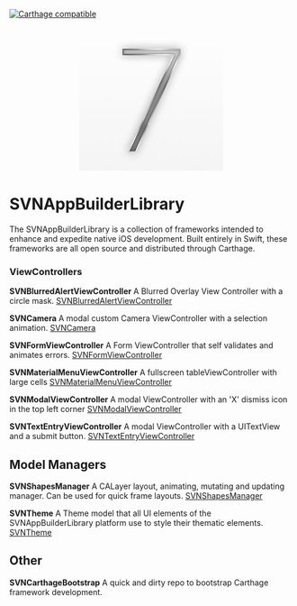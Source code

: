  [![Carthage compatible](https://img.shields.io/badge/Carthage-compatible-4BC51D.svg?style=flat)](https://github.com/Carthage/Carthage)

 <p align="center">
   <img src="/images/7appsLogo.jpg" alt="7apps.io"/>
 </p>

# SVNAppBuilderLibrary

The SVNAppBuilderLibrary is a collection of frameworks intended to enhance and expedite native iOS development.
Built entirely in Swift, these frameworks are all open source and distributed through Carthage.

### ViewControllers
**SVNBlurredAlertViewController**
    A Blurred Overlay View Controller with a circle mask.
    [SVNBlurredAlertViewController](https://github.com/sevenapps/SVNBlurredAlertViewController)

**SVNCamera**
    A modal custom Camera ViewController with a selection animation.
    [SVNCamera](https://github.com/sevenapps/SVNCamera)

**SVNFormViewController**
    A Form ViewController that self validates and animates errors.
    [SVNFormViewController](https://github.com/sevenapps/SVNFormViewController)

**SVNMaterialMenuViewController**
    A fullscreen tableViewController with large cells
    [SVNMaterialMenuViewController](https://github.com/sevenapps/SVNMaterialMenuViewController)

**SVNModalViewController**
    A modal ViewController with an 'X' dismiss icon in the top left corner
    [SVNModalViewController](https://github.com/sevenapps/SVNModalViewController)

**SVNTextEntryViewController**
    A modal ViewController with a UITextView and a submit button.
    [SVNTextEntryViewController](https://github.com/sevenapps/SVNTextEntryViewController)

## Model Managers
**SVNShapesManager**
    A CALayer layout, animating, mutating and updating manager.
    Can be used for quick frame layouts.
    [SVNShapesManager](https://github.com/sevenapps/SVNShapesManager)

**SVNTheme**
    A Theme model that all UI elements of the SVNAppBuilderLibrary platform use to style their thematic elements.
    [SVNTheme](https://github.com/sevenapps/SVNTheme)

## Other
**SVNCarthageBootstrap**
  A quick and dirty repo to bootstrap Carthage framework development.
